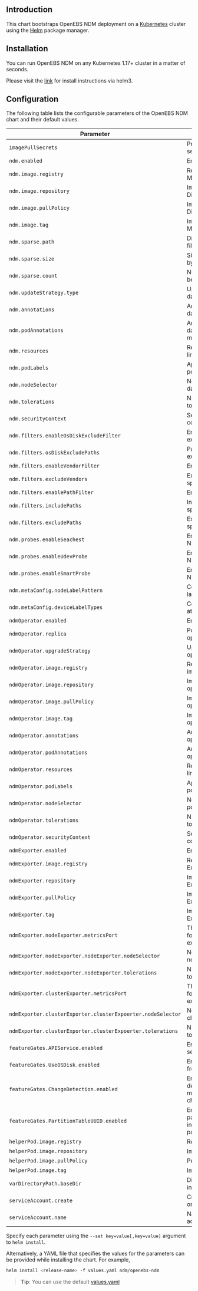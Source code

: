 ## Introduction

This chart bootstraps OpenEBS NDM deployment on a [Kubernetes](http://kubernetes.io) cluster using the
[Helm](https://helm.sh) package manager.

## Installation

You can run OpenEBS NDM on any Kubernetes 1.17+ cluster in a matter of seconds.

Please visit the [link](https://openebs.github.io/node-disk-manager/) for install instructions via helm3.

## Configuration

The following table lists the configurable parameters of the OpenEBS NDM chart and their default values.

| Parameter                                                   | Description                                                                   | Default                                                                                    |
|-------------------------------------------------------------|-------------------------------------------------------------------------------|--------------------------------------------------------------------------------------------|
| `imagePullSecrets`                                          | Provides image pull secrect                                                   | `""`                                                                                       |
| `ndm.enabled`                                               | Enable Node Disk Manager                                                      | `true`                                                                                     |
| `ndm.image.registry`                                        | Registry for Node Disk Manager image                                          | `""`                                                                                       |
| `ndm.image.repository`                                      | Image repository for Node Disk Manager                                        | `openebs/node-disk-manager`                                                                |
| `ndm.image.pullPolicy`                                      | Image pull policy for Node Disk Manager                                       | `IfNotPresent`                                                                             |
| `ndm.image.tag`                                             | Image tag for Node Disk Manager                                               | `1.8.0`                                                                                    |
| `ndm.sparse.path`                                           | Directory where Sparse files are created                                      | `/var/openebs/sparse`                                                                      |
| `ndm.sparse.size`                                           | Size of the sparse file in bytes                                              | `10737418240`                                                                              |
| `ndm.sparse.count`                                          | Number of sparse files to be created                                          | `0`                                                                                        |
| `ndm.updateStrategy.type`                                   | Update strategy for NDM daemonset                                             | `RollingUpdate`                                                                            |
| `ndm.annotations`                                           | Annotations for NDM daemonset metadata                                        | `""`                                                                                       |
| `ndm.podAnnotations`                                        | Annotations for NDM daemonset's pods metadata                                 | `""`                                                                                       |
| `ndm.resources`                                             | Resource and request and limit for containers                                 | `""`                                                                                       |
| `ndm.podLabels`                                             | Appends labels to the pods                                                    | `""`                                                                                       |
| `ndm.nodeSelector`                                          | Nodeselector for daemonset pods                                               | `""`                                                                                       |
| `ndm.tolerations`                                           | NDM daemonset's pod toleration values                                         | `""`                                                                                       |
| `ndm.securityContext`                                       | Seurity context for container                                                 | `""`                                                                                       |
| `ndm.filters.enableOsDiskExcludeFilter`                     | Enable filters of OS disk exclude                                             | `true`                                                                                     |
| `ndm.filters.osDiskExcludePaths`                            | Paths/Mountpoints to be excluded by OS Disk Filter                            | `/,/etc/hosts,/boot`                                                                       |
| `ndm.filters.enableVendorFilter`                            | Enable filters of vendors                                                     | `true`                                                                                     |
| `ndm.filters.excludeVendors`                                | Exclude devices with specified vendor                                         | `CLOUDBYT,OpenEBS`                                                                         |
| `ndm.filters.enablePathFilter`                              | Enable filters of paths                                                       | `true`                                                                                     |
| `ndm.filters.includePaths`                                  | Include devices with specified path patterns                                  | `""`                                                                                       |
| `ndm.filters.excludePaths`                                  | Exclude devices with specified path patterns                                  | `loop,fd0,sr0,/dev/ram,/dev/dm-,/dev/md,/dev/rbd,/dev/zd`                                  |
| `ndm.probes.enableSeachest`                                 | Enable Seachest probe for NDM                                                 | `false`                                                                                    |
| `ndm.probes.enableUdevProbe`                                | Enable Udev probe for NDM                                                     | `true`                                                                                     |
| `ndm.probes.enableSmartProbe`                               | Enable Smart probe for NDM                                                    | `true`                                                                                     |
| `ndm.metaConfig.nodeLabelPattern`                           | Config for adding node labels as BD labels                                    | `kubernetes.io*,beta.kubernetes.io*`                                                       |
| `ndm.metaConfig.deviceLabelTypes`                           | Config for adding device attributes as BD labels                              | `.spec.details.vendor,.spec.details.model,.spec.details.driveType,.spec.filesystem.fsType` |
| `ndmOperator.enabled`                                       | Enable NDM Operator                                                           | `true`                                                                                     |
| `ndmOperator.replica`                                       | Pod replica count for NDM operator                                            | `1`                                                                                        |
| `ndmOperator.upgradeStrategy`                               | Update strategy NDM operator                                                  | `"Recreate"`                                                                               |
| `ndmOperator.image.registry`                                | Registry for NDM operator image                                               | `""`                                                                                       |
| `ndmOperator.image.repository`                              | Image repository for NDM operator                                             | `openebs/node-disk-operator`                                                               |
| `ndmOperator.image.pullPolicy`                              | Image pull policy for NDM operator                                            | `IfNotPresent`                                                                             |
| `ndmOperator.image.tag`                                     | Image tag for NDM operator                                                    | `1.8.0`                                                                                    |
| `ndmOperator.annotations`                                   | Annotations for NDM operator metadata                                         | `""`                                                                                       |
| `ndmOperator.podAnnotations`                                | Annotations for NDM operator's pods metadata                                  | `""`                                                                                       |
| `ndmOperator.resources`                                     | Resource and request and limit for containers                                 | `""`                                                                                       |
| `ndmOperator.podLabels`                                     | Appends labels to the pods                                                    | `""`                                                                                       |
| `ndmOperator.nodeSelector`                                  | Nodeselector for operator pods                                                | `""`                                                                                       |
| `ndmOperator.tolerations`                                   | NDM operator's pod toleration values                                          | `""`                                                                                       |
| `ndmOperator.securityContext`                               | Security context for container                                                | `""`                                                                                       |
| `ndmExporter.enabled`                                       | Enable NDM Exporters                                                          | `false`                                                                                    |
| `ndmExporter.image.registry`                                | Registry for NDM Exporters image                                              | `""`                                                                                       |
| `ndmExporter.repository`                                    | Image repository for NDM Exporters                                            | `openebs/node-disk-exporter`                                                               |
| `ndmExporter.pullPolicy`                                    | Image pull policy for NDM Exporters                                           | `IfNotPresent`                                                                             |
| `ndmExporter.tag`                                           | Image tag for NDM Exporters                                                   | `1.8.0`                                                                                    |
| `ndmExporter.nodeExporter.metricsPort`                      | The TCP port number used for exposing NDM node exporter metrics               | `9101`                                                                                     |
| `ndmExporter.nodeExporter.nodeExporter.nodeSelector`        | Node selector for NDM node exporter pods                                      | `9101`                                                                                     |
| `ndmExporter.nodeExporter.nodeExporter.tolerations`         | NDM node exporter toleration values                                           | `9101`                                                                                     |
| `ndmExporter.clusterExporter.metricsPort`                   | The TCP port number used for exposing NDM cluster exporter metrics            | `9100`                                                                                     |
| `ndmExporter.clusterExporter.clusterExpoerter.nodeSelector` | Node selector for NDM cluster exporter pod                                    | `9100`                                                                                     |
| `ndmExporter.clusterExporter.clusterExpoerter.tolerations`  | NDM cluster exporter toleraion values                                         | `9100`                                                                                     |
| `featureGates.APIService.enabled`                           | Enable the gRPC API service of NDM                                            | `false`                                                                                    |
| `featureGates.UseOSDisk.enabled`                            | Enable feature-gate to use free space on OS disk                              | `false`                                                                                    |
| `featureGates.ChangeDetection.enabled`                      | Enable feature-gate to detect mountpoint/filesystem/size changes              | `false`                                                                                    |
| `featureGates.PartitionTableUUID.enabled`                   | Enable feature-gate to use partition table UUID instead of creating partition | `true`                                                                                     |
| `helperPod.image.registry`                                  | Registry for helper image                                                     | `""`                                                                                       |
| `helperPod.image.repository`                                | Image for helper pod                                                          | `openebs/linux-utils`                                                                      |
| `helperPod.image.pullPolicy`                                | Pull policy for helper pod                                                    | `IfNotPresent`                                                                             |
| `helperPod.image.tag`                                       | Image tag for helper image                                                    | `3.1.0`                                                                                    |
| `varDirectoryPath.baseDir`                                  | Directory to store debug info and so forth                                    | `/var/openebs`                                                                             |
| `serviceAccount.create`                                     | Create a service account or not                                               | `true`                                                                                     |
| `serviceAccount.name`                                       | Name for the service account                                                  | `true`                                                                                     |


Specify each parameter using the `--set key=value[,key=value]` argument to `helm install`.

Alternatively, a YAML file that specifies the values for the parameters can be provided while installing the chart. For example,

```bash
helm install <release-name> -f values.yaml ndm/openebs-ndm
```

> **Tip**: You can use the default [values.yaml](values.yaml)
